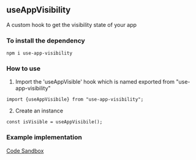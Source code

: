 ## useAppVisibility
A custom hook to get the visibility state of your app

### To install the dependency
```
npm i use-app-visibility
```
### How to use
1. Import the 'useAppVisible' hook which is named exported from "use-app-visibility"
```
import {useAppVisibile} from "use-app-visibility";
```
2. Create an instance
```
const isVisible = useAppVisibile();
```


### Example implementation

[Code Sandbox](https://codesandbox.io/p/devbox/document-visibility-69s7k7?file=%2Fsrc%2FApp.jsx%3A22%2C58)

